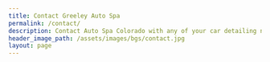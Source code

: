 ```yaml
---
title: Contact Greeley Auto Spa
permalink: /contact/
description: Contact Auto Spa Colorado with any of your car detailing needs.
header_image_path: /assets/images/bgs/contact.jpg
layout: page
---
```

